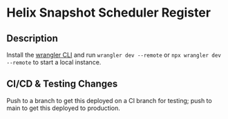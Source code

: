 # Helix Snapshot Scheduler Register

## Description
Install the [wrangler CLI](https://developers.cloudflare.com/workers/wrangler/install-and-update/) and run `wrangler dev --remote` or `npx wrangler dev --remote` to start a local instance.

## CI/CD & Testing Changes
Push to a branch to get this deployed on a CI branch for testing; push to main to get this deployed to production.
